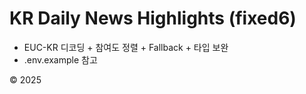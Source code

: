 # KR Daily News Highlights (fixed6)

- EUC-KR 디코딩 + 참여도 정렬 + Fallback + 타입 보완
- .env.example 참고

© 2025
